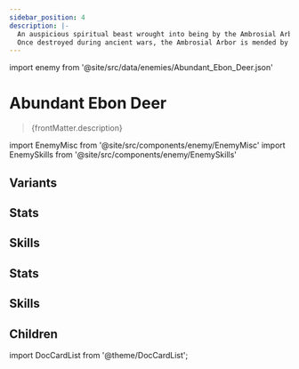 ```yaml
---
sidebar_position: 4
description: |-
  An auspicious spiritual beast wrought into being by the Ambrosial Arbor and protects its roots. Its arrival brings along exuberant vegetation and promises good fortune.
  Once destroyed during ancient wars, the Ambrosial Arbor is mended by the Stellaron and finally revives. Rare creatures and legendary beasts made by celestials of the past all return to this world, like an old dream coming alive again.
---
```


import enemy from '@site/src/data/enemies/Abundant_Ebon_Deer.json'

# Abundant Ebon Deer
<blockquote>{frontMatter.description}</blockquote>

import EnemyMisc from '@site/src/components/enemy/EnemyMisc'
import EnemySkills from '@site/src/components/enemy/EnemySkills'

## Variants

<Tabs queryString="variant">
<TabItem value='1' label='Abundant Ebon Deer'>

<h2>Stats</h2>

<EnemyMisc enemy={enemy} variant={0} />

<h2>Skills</h2>

<EnemySkills enemy={enemy} variant={0} />
</TabItem>
<TabItem value='2' label='Abundant Ebon Deer (Complete)'>

<h2>Stats</h2>

<EnemyMisc enemy={enemy} variant={1} />

<h2>Skills</h2>

<EnemySkills enemy={enemy} variant={1} />
</TabItem>
</Tabs>

## Children

import DocCardList from '@theme/DocCardList';

<DocCardList />
